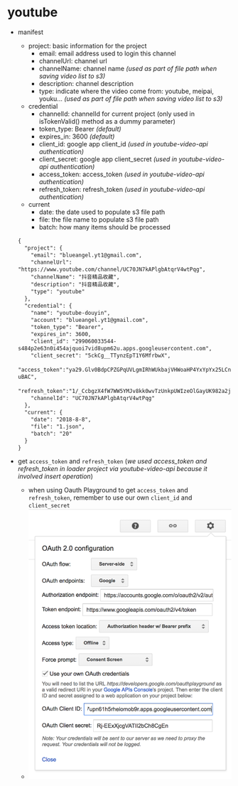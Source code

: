 # youtube

* manifest
  * project: basic information for the project
    * email: email address used to login this channel
    * channelUrl: channel url
    * channelName: channel name *(used as part of file path when saving video list to s3)*
    * description: channel description
    * type: indicate where the video come from: youtube, meipai, youku... *(used as part of file path when saving video list to s3)*
  * credential
    * channelId: channelId for current project (only used in isTokenValid() method as a dummy parameter)
    * token_type: Bearer *(default)*  
    * expires_in: 3600 *(default)*
    * client_id: google app client_id *(used in youtube-video-api authentication)*
    * client_secret: google app client_secret *(used in youtube-video-api authentication)*
    * access_token: access_token *(used in youtube-video-api authentication)*
    * refresh_token: refresh_token *(used in youtube-video-api authentication)*
  * current
    * date: the date used to populate s3 file path
    * file: the file name to populate s3 file path
    * batch: how many items should be processed

  ```
  {
    "project": {
      "email": "blueangel.yt1@gmail.com",
      "channelUrl": "https://www.youtube.com/channel/UC70JN7kAPlgbAtqrV4wtPqg",
      "channelName": "抖音精品收藏",
      "description": "抖音精品收藏",
      "type": "youtube"
    },
    "credential": {
      "name": "youtube-douyin",
      "account": "blueangel.yt1@gmail.com",
      "token_type": "Bearer",
      "expires_in": 3600,
      "client_id": "299060033544-s484p2e63n0i454ajquoi7vid8upm62u.apps.googleusercontent.com",
      "client_secret": "5ckCg__TTynzEpT1Y6MfrbwX",
      "access_token":"ya29.Glv0BdpCPZGPqUVLgmIRhWUkbajVHWoaHP4YxYpYx25LCngHXue9SMaqtJszbnh7LgJul_YJd_P9RTEXMMvew9_9yUGU8j4HYv__8yhPcUKQwQPnL9vi4xU-uBAC",
      "refresh_token":"1/_CcbgzX4fW7WW5YMJv8kk0wvTzUnkpUWIzeOlGayUK982a2jZ4fjaxKXPnMTfxmx",
      "channelId": "UC70JN7kAPlgbAtqrV4wtPqg"
    },
    "current": {
      "date": "2018-8-8",
      "file": "1.json",
      "batch": "20"
    }
  }
  ```

* get `access_token` and `refresh_token` (*we used access_token and refresh_token in loader project via youtube-video-api because it involved insert operation*)
  * when using Oauth Playground to get `access_token` and `refresh_token`, remember to use our own `client_id` and `client_secret`
  * ![oauth](img/1.png)
